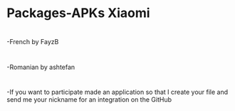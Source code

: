 # Packages-APKs Xiaomi 
# 
 -French by FayzB
# 
 -Romanian by ashtefan
# 
-If you want to participate made an application so that I create your file and send me your nickname 
 for an integration on the GitHub

